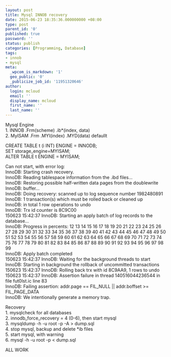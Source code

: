 ```yaml
---
layout: post
title: Mysql INNOB recovery
date: 2015-06-23 18:35:36.000000000 +08:00
type: post
parent_id: '0'
published: true
password: ''
status: publish
categories: [Programming, Database]
tags:
- innob
- mysql
meta:
  _wpcom_is_markdown: '1'
  geo_public: '0'
  _publicize_job_id: '11951320646'
author:
  login: mcloud
  email: ''
  display_name: mcloud
  first_name: ''
  last_name: ''
---
```

<p>Mysql Engine<br />
1. INNOB .Frm(scheme) .ib*(index, data)<br />
2. MyISAM .Frm .MYI(index) .MYD(data)  defaullt</p>
<p>CREATE TABLE t (i INT) ENGINE = INNODB;<br />
  SET storage_engine=MYISAM;<br />
  ALTER TABLE t ENGINE = MYISAM;</p>
<p>Can not start, with error log:<br />
InnoDB: Starting crash recovery.<br />
InnoDB: Reading tablespace information from the .ibd files...<br />
InnoDB: Restoring possible half-written data pages from the doublewrite<br />
InnoDB: buffer...<br />
InnoDB: Doing recovery: scanned up to log sequence number 1982480891<br />
InnoDB: 1 transaction(s) which must be rolled back or cleaned up<br />
InnoDB: in total 1 row operations to undo<br />
InnoDB: Trx id counter is 8C9C00<br />
150623 15:42:37  InnoDB: Starting an apply batch of log records to the database...<br />
InnoDB: Progress in percents: 12 13 14 15 16 17 18 19 20 21 22 23 24 25 26 27 28 29 30 31 32 33 34 35 36 37 38 39 40 41 42 43 44 45 46 47 48 49 50 51 52 53 54 55 56 57 58 59 60 61 62 63 64 65 66 67 68 69 70 71 72 73 74 75 76 77 78 79 80 81 82 83 84 85 86 87 88 89 90 91 92 93 94 95 96 97 98 99<br />
InnoDB: Apply batch completed<br />
150623 15:42:37  InnoDB: Waiting for the background threads to start<br />
InnoDB: Starting in background the rollback of uncommitted transactions<br />
150623 15:42:37  InnoDB: Rolling back trx with id 8C9AA9, 1 rows to undo<br />
150623 15:42:37  InnoDB: Assertion failure in thread 140516044236544 in file fut0lst.ic line 83<br />
InnoDB: Failing assertion: addr.page == FIL_NULL || addr.boffset &gt;= FIL_PAGE_DATA<br />
InnoDB: We intentionally generate a memory trap.</p>
<p>Recovery<br />
1. mysqlcheck for all databases<br />
2. innodb_force_recovery = 4 (0-6), then start mysql<br />
3. mysqldump -h -u root -p -A &gt; dump.sql<br />
4. stop mysql, backup and delete *ib files<br />
5. start mysql, with warning<br />
6. mysql -h -u root -p &lt; dump.sql</p>
<p>ALL WORK</p>

